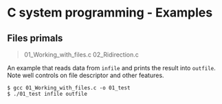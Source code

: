 # C system programming - Examples

## Files primals
> 01_Working_with_files.c
> 02_Ridirection.c

An example that reads data from `infile` and prints the result into `outfile`. Note well controls on file descriptor and other features.

```console
$ gcc 01_Working_with_files.c -o 01_test
$ ./01_test infile outfile
```